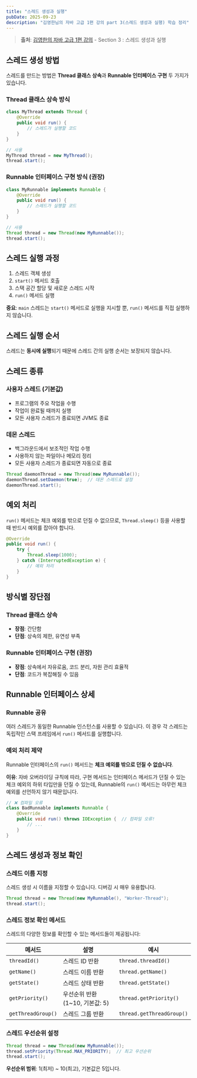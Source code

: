 ```yaml
---
title: "스레드 생성과 실행"
pubDate: 2025-09-23
description: "김영한님의 자바 고급 1편 강의 part 3(스레드 생성과 실행) 학습 정리"
---
```


> **출처**: [김영한의 자바 고급 1편 강의](https://inf.run/iuVCy) - Section 3 : 스레드 생성과 실행

## 스레드 생성 방법

스레드를 만드는 방법은 **Thread 클래스 상속**과 **Runnable 인터페이스 구현** 두 가지가 있습니다.

### Thread 클래스 상속 방식

```java
class MyThread extends Thread {
    @Override
    public void run() {
        // 스레드가 실행할 코드
    }
}

// 사용
MyThread thread = new MyThread();
thread.start();
```

### Runnable 인터페이스 구현 방식 (권장)

```java
class MyRunnable implements Runnable {
    @Override
    public void run() {
        // 스레드가 실행할 코드
    }
}

// 사용
Thread thread = new Thread(new MyRunnable());
thread.start();
```

## 스레드 실행 과정

1. 스레드 객체 생성
2. `start()` 메서드 호출
3. 스택 공간 할당 및 새로운 스레드 시작
4. `run()` 메서드 실행

**중요**: `main` 스레드는 `start()` 메서드로 실행을 지시할 뿐, `run()` 메서드를 직접 실행하지 않습니다.

## 스레드 실행 순서

스레드는 **동시에 실행**되기 때문에 스레드 간의 실행 순서는 보장되지 않습니다.

## 스레드 종류

### 사용자 스레드 (기본값)

- 프로그램의 주요 작업을 수행
- 작업이 완료될 때까지 실행
- 모든 사용자 스레드가 종료되면 JVM도 종료

### 데몬 스레드

- 백그라운드에서 보조적인 작업 수행
- 사용하지 않는 파일이나 메모리 정리
- 모든 사용자 스레드가 종료되면 자동으로 종료

```java
Thread daemonThread = new Thread(new MyRunnable());
daemonThread.setDaemon(true);  // 데몬 스레드로 설정
daemonThread.start();
```

## 예외 처리

`run()` 메서드는 체크 예외를 밖으로 던질 수 없으므로, `Thread.sleep()` 등을 사용할 때 반드시 예외를 잡아야 합니다.

```java
@Override
public void run() {
    try {
        Thread.sleep(1000);
    } catch (InterruptedException e) {
        // 예외 처리
    }
}
```

## 방식별 장단점

### Thread 클래스 상속

- **장점**: 간단함
- **단점**: 상속의 제한, 유연성 부족

### Runnable 인터페이스 구현 (권장)

- **장점**: 상속에서 자유로움, 코드 분리, 자원 관리 효율적
- **단점**: 코드가 복잡해질 수 있음

## Runnable 인터페이스 상세

### Runnable 공유

여러 스레드가 동일한 Runnable 인스턴스를 사용할 수 있습니다. 이 경우 각 스레드는 독립적인 스택 프레임에서 `run()` 메서드를 실행합니다.

### 예외 처리 제약

Runnable 인터페이스의 `run()` 메서드는 **체크 예외를 밖으로 던질 수 없습니다**.

**이유**: 자바 오버라이딩 규칙에 따라, 구현 메서드는 인터페이스 메서드가 던질 수 있는 체크 예외의 하위 타입만을 던질 수 있는데, Runnable의 `run()` 메서드는 아무런 체크 예외를 선언하지 않기 때문입니다.

```java
// ❌ 컴파일 오류
class BadRunnable implements Runnable {
    @Override
    public void run() throws IOException {  // 컴파일 오류!
        // ...
    }
}
```

## 스레드 생성과 정보 확인

### 스레드 이름 지정

스레드 생성 시 이름을 지정할 수 있습니다. 디버깅 시 매우 유용합니다.

```java
Thread thread = new Thread(new MyRunnable(), "Worker-Thread");
thread.start();
```

### 스레드 정보 확인 메서드

스레드의 다양한 정보를 확인할 수 있는 메서드들이 제공됩니다:

| 메서드             | 설명                            | 예시                      |
| ------------------ | ------------------------------- | ------------------------- |
| `threadId()`       | 스레드 ID 반환                  | `thread.threadId()`       |
| `getName()`        | 스레드 이름 반환                | `thread.getName()`        |
| `getState()`       | 스레드 상태 반환                | `thread.getState()`       |
| `getPriority()`    | 우선순위 반환 (1~10, 기본값: 5) | `thread.getPriority()`    |
| `getThreadGroup()` | 스레드 그룹 반환                | `thread.getThreadGroup()` |

### 스레드 우선순위 설정

```java
Thread thread = new Thread(new MyRunnable());
thread.setPriority(Thread.MAX_PRIORITY);  // 최고 우선순위
thread.start();
```

**우선순위 범위**: 1(최저) ~ 10(최고), 기본값은 5입니다.

